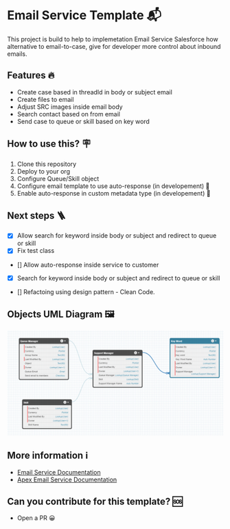 # Email Service Template 📬

This project is build to help to implemetation Email Service Salesforce how alternative to email-to-case, give for developer more control about inbound emails.

## Features 🔥

- Create case based in threadId in body or subject email
- Create files to email
- Adjust SRC images inside email body
- Search contact based on from email
- Send case to queue or skill based on key word

## How to use this? 🪧

1. Clone this repository
2. Deploy to your org
3. Configure Queue/Skill object
4. Configure email template to use auto-response (in developement) 🚧
5. Enable auto-response in custom metadata type (in developement) 🚧

## Next steps 🪜

- [x] Allow search for keyword inside body or subject and redirect to queue or skill
- [x] Fix test class
- [] Allow auto-response inside service to customer
- [x] Search for keyword inside body or subject and redirect to queue or skill
- [] Refactoing using design pattern - Clean Code.

## Objects UML Diagram 🖼️

![alt text](image.png)

## More information ℹ️

- [Email Service Documentation](https://help.salesforce.com/s/articleView?id=sf.code_email_services.htm&language=en_US&type=5)
- [Apex Email Service Documentation](https://developer.salesforce.com/docs/atlas.en-us.apexcode.meta/apexcode/apex_classes_email_inbound_what_is.htm)

## Can you contribute for this template? 🆘

- Open a PR 😀

